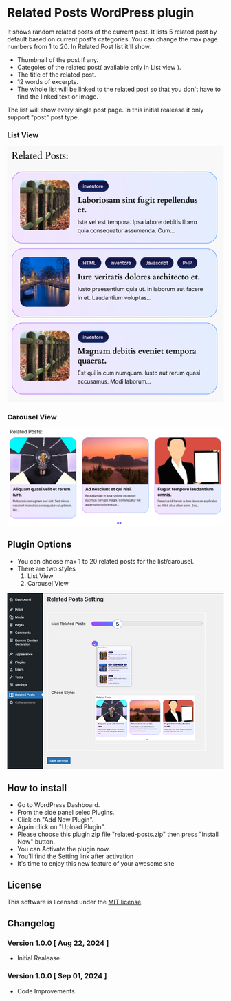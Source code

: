 # Related Posts WordPress plugin

It shows random related posts of the current post. It lists 5 related post by default based on current post's categories. You can change the max page numbers from 1 to 20.
In Related Post list it'll show:

-   Thumbnail of the post if any.
-   Categoies of the related post( available only in List view ).
-   The title of the related post.
-   12 words of excerpts.
-   The whole list will be linked to the related post so that you don't have to find the linked text or image.

The list will show every single post page. In this initial realease it only support "post" post type.

### List View

![Preview Image](assets/images/related-post-preview-1.png)

### Carousel View

![Preview Image](assets/images/related-post-carousel-preview.png)

## Plugin Options

-   You can choose max 1 to 20 related posts for the list/carousel.
-   There are two styles
    1.  List View
    2.  Carousel View

![Preview Image](assets/images/settings-page.png)

## How to install

-   Go to WordPress Dashboard.
-   From the side panel selec Plugins.
-   Click on "Add New Plugin".
-   Again click on "Upload Plugin".
-   Please choose this plugin zip file "related-posts.zip" then press "Install Now" button.
-   You can Activate the plugin now.
-   You'll find the Setting link after activation
-   It's time to enjoy this new feature of your awesome site

## License

This software is licensed under the [MIT license](http://opensource.org/licenses/mit-license).

## Changelog

### Version 1.0.0 [ Aug 22, 2024 ]

-   Initial Realease

### Version 1.0.0 [ Sep 01, 2024 ]

-   Code Improvements
